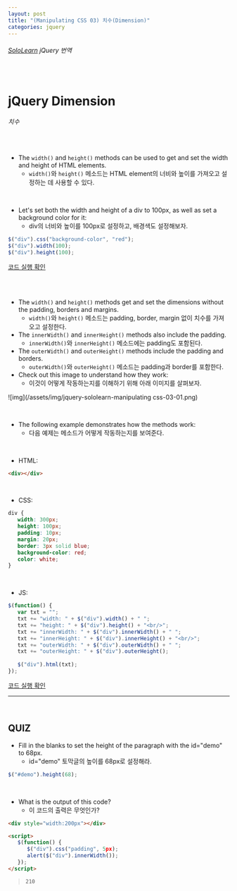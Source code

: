 ```yaml
---
layout: post
title: "(Manipulating CSS 03) 치수(Dimension)"
categories: jquery
---
```


###### [SoloLearn](https://www.sololearn.com/) jQuery 번역

<br>

# jQuery Dimension

###### 치수

<br>

- The `width()` and `height()` methods can be used to get and set the width and height of HTML elements.
  - `width()`와 `height()` 메소드는 HTML element의 너비와 높이를 가져오고 설정하는 데 사용할 수 있다.

<br>

- Let's set both the width and height of a div to 100px, as well as set a background color for it:
  - div의 너비와 높이를 100px로 설정하고, 배경색도 설정해보자.

```js
$("div").css("background-color", "red");
$("div").width(100);
$("div").height(100);
```

[코드 실행 확인](https://code.sololearn.com/1120/#js)

<br>

<br>

- The `width()` and `height()` methods get and set the dimensions without the padding, borders and margins.
  - `width()`와 `height()` 메소드는 padding, border, margin 없이 치수를 가져오고 설정한다.
- The `innerWidth()` and `innerHeight()` methods also include the padding.
  - `innerWidth()`와 `innerHeight()` 메소드에는 padding도 포함된다.
- The `outerWidth()` and `outerHeight()` methods include the padding and borders.
  - `outerWidth()`와 `outerHeight()` 메소드는 padding과 border를 포함한다.
- Check out this image to understand how they work:
  - 이것이 어떻게 작동하는지를 이해하기 위해 아래 이미지를 살펴보자.

![img](/assets/img/jquery-sololearn-manipulating css-03-01.png)

<br>

- The following example demonstrates how the methods work:
  - 다음 예제는 메소드가 어떻게 작동하는지를 보여준다.

<br>

- HTML:

```html
<div></div>
```

<br>

- CSS:

```css
div {
   width: 300px;
   height: 100px;
   padding: 10px;
   margin: 20px;
   border: 3px solid blue;
   background-color: red;
   color: white;
}
```

<br>

- JS:

```js
$(function() {
   var txt = "";
   txt += "width: " + $("div").width() + " ";
   txt += "height: " + $("div").height() + "<br/>";
   txt += "innerWidth: " + $("div").innerWidth() + " ";
   txt += "innerHeight: " + $("div").innerHeight() + "<br/>";
   txt += "outerWidth: " + $("div").outerWidth() + " ";
   txt += "outerHeight: " + $("div").outerHeight();
   
   $("div").html(txt);
});
```

[코드 실행 확인](https://code.sololearn.com/1121/#js)

------

<br>

## QUIZ

- Fill in the blanks to set the height of the paragraph with the id="demo" to 68px.
  - id="demo" 토막글의 높이를 68px로 설정해라.

```js
$("#demo").height(68);
```

<br>

- What is the output of this code?
  - 이 코드의 출력은 무엇인가?

```html
<div style="width:200px"></div>

<script>
   $(function() {
      $("div").css("padding", 5px);
      alert($("div").innerWidth());
   });
</script>
```

> `210`

<br>